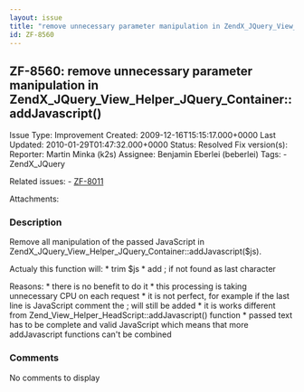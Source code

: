 ```yaml
---
layout: issue
title: "remove unnecessary parameter manipulation in ZendX_JQuery_View_Helper_JQuery_Container::addJavascript()"
id: ZF-8560
---
```


ZF-8560: remove unnecessary parameter manipulation in ZendX\_JQuery\_View\_Helper\_JQuery\_Container::addJavascript()
---------------------------------------------------------------------------------------------------------------------

 Issue Type: Improvement Created: 2009-12-16T15:15:17.000+0000 Last Updated: 2010-01-29T01:47:32.000+0000 Status: Resolved Fix version(s): 
 Reporter:  Martin Minka (k2s)  Assignee:  Benjamin Eberlei (beberlei)  Tags: - ZendX\_JQuery
 
 Related issues: - [ZF-8011](/issues/browse/ZF-8011)
 
 Attachments: 
### Description

Remove all manipulation of the passed JavaScript in ZendX\_JQuery\_View\_Helper\_JQuery\_Container::addJavascript($js).

Actualy this function will: \* trim $js \* add ; if not found as last character

Reasons: \* there is no benefit to do it \* this processing is taking unnecessary CPU on each request \* it is not perfect, for example if the last line is JavaScript comment the ; will still be added \* it is works different from Zend\_View\_Helper\_HeadScript::addJavascript() function \* passed text has to be complete and valid JavaScript which means that more addJavascript functions can't be combined

 

 

### Comments

No comments to display